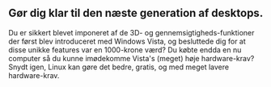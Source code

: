 <?php require("../../entete.php"); ?> <?php require("../../base.php"); ?> <?php require("../../fonctions.php"); ?>

<div id="corps">

<h2>Gør dig klar til den næste generation af desktops.</h2>

<p>Du er sikkert blevet imponeret af de 3D- og gennemsigtigheds-funktioner der først blev introduceret med Windows Vista, og besluttede dig for at disse unikke features var en 1000-krone værd? Du købte endda en nu computer så du kunne imødekomme Vista's (meget) høje hardware-krav? Snydt igen, Linux kan gøre det bedre, gratis, og med meget lavere hardware-krav.</p>

<? all_video_ids_from_file ();?>

</div>


